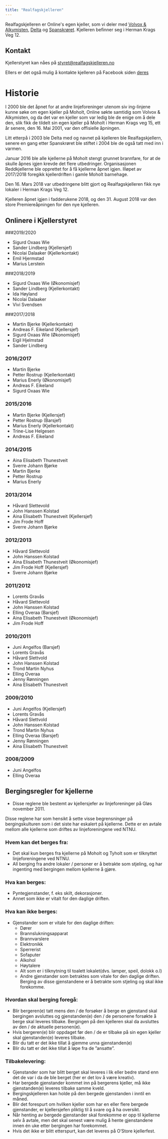 ```yaml
---
title: "Realfagskjelleren"
---
```


Realfagskjelleren er Online's egen kjeller, som vi deler med [Volvox & Alkymisten](http://www.volvox.no/), [Delta](https://www.deltahouse.no/) og [Spanskrøret](http://www.spanskroret.no). Kjelleren befinner seg i Herman Krags Veg 12.


## Kontakt

Kjellerstyret kan nåes på [styret@realfagskjelleren.no](mailto:styret@realfagskjelleren.no)

Ellers er det også mulig å kontakte kjelleren på Facebook siden [deres](https://www.facebook.com/Realfagskjelleren/)


# Historie

I 2000 ble det åpnet for at andre linjeforeninger utenom siv ing-linjene kunne søke om egen kjeller på Moholt, Online søkte samtidig som Volvox & Alkymisten, og da det var en kjeller som var ledig ble de enige om å dele den, slik fikk de tildelt sin egen kjeller på Moholt i Herman Krags veg 15, ett år senere, den 16. Mai 2001, var den offisielle åpningen.

Litt etterpå i 2003 ble Delta med og navnet på kjelleren ble Realfagskjellern, senere en gang etter Spanskrøret ble stiftet i 2004 ble de også tatt med inn i varmen.

Januar 2016 ble alle kjellerne på Moholt stengt grunnet brannfare, for at de skulle åpnes igjen krevde det flere utbedringer. Organisasjonen Reddkjellerne ble opprettet for å få kjellerne åpnet igjen. Illøpet av 2017/2018 foregikk kjellerdriften i gamle Moholt barnehage.

Den 16. Mars 2018 var utbedringene blitt gjort og Realfagskjelleren fikk nye lokaler i Herman Krags Veg 12.

Kjelleren åpnet igjen i fadderukene 2018, og den 31. August 2018 var den store Premiereåpningen for den nye kjelleren.


## Onlinere i Kjellerstyret

###2019/2020
* Sigurd Oxaas Wie
* Sander Lindberg  (Kjellersjef)
* Nicolai Dalaaker (Kjellerkontakt)
* Emil Hjermstad
* Marius Lerstein


###2018/2019
* Sigurd Oxaas Wie (Økonomisjef)
* Sander Lindberg  (Kjellerkontakt)
* Ida Høyland
* Nicolai Dalaaker
* Vivi Svendsen

###2017/2018

* Martin Bjerke (Kjellerkontakt)
* Andreas F. Eikeland (Kjellersjef)
* Sigurd Oxaas Wie (Økonomisjef)
* Eigil Hjelmstad
* Sander Lindberg

### 2016/2017

* Martin Bjerke
* Petter Rostrup (Kjellerkontakt)
* Marius Enerly (Økonomisjef)
* Andreas F. Eikeland
* Sigurd Oxaas Wie

### 2015/2016

* Martin Bjerke (Kjellersjef)
* Petter Rostrup (Barsjef)
* Marius Enerly (Kjellerkontakt)
* Trine-Lise Helgesen
* Andreas F. Eikeland

### 2014/2015

* Aina Elisabeth Thunestveit
* Sverre Johann Bjørke
* Martin Bjerke
* Petter Rostrup
* Marius Enerly

### 2013/2014

* Håvard Slettevold
* John Hanssen Kolstad
* Aina Elisabeth Thunestveit (Kjellersjef)
* Jim Frode Hoff
* Sverre Johann Bjørke

### 2012/2013

* Håvard Slettevold
* John Hanssen Kolstad
* Aina  Elisabeth Thunestveit (Økonomisjef)
* Jim Frode Hoff (Kjellersjef)
* Sverre Johann Bjørke

### 2011/2012

* Lorents Gravås
* Håvard Slettevold
* John Hanssen Kolstad
* Elling Overaa (Barsjef)
* Aina  Elisabeth Thunestveit (Økonomisjef)
* Jim Frode Hoff

### 2010/2011

* Juni Angelfos (Barsjef)
* Lorents Gravås
* Håvard Slettvold
* John Hanssen Kolstad
* Trond Martin Nyhus
* Elling Overaa
* Jenny Rønningen
* Aina  Elisabeth Thunestveit

### 2009/2010

* Juni Angelfos (Kjellersjef)
* Lorents Gravås
* Håvard Slettvold
* John Hanssen Kolstad
* Trond Martin Nyhus
* Elling Overaa (Barsjef)
* Jenny Rønningen
* Aina  Elisabeth Thunestveit

### 2008/2009

* Juni Angelfos
* Elling Overaa


## Bergingsregler for kjellerne

* Disse reglene ble bestemt av kjellersjefer av linjeforeninger på Gløs november 2011.

Disse reglene har som hensikt å sette visse begrensninger på bergingskulturen som i det siste har eskalert på kjellerne. Dette er en avtale mellom alle kjellerne som driftes av linjeforeningene ved NTNU.

### Hvem kan det berges fra:

* Det skal kun berges fra kjellerne på Moholt og Tyholt som er tilknyttet linjeforeningene ved NTNU.
* All berging fra andre lokaler / personer er å betrakte som stjeling, og har ingenting med bergingen mellom kjellerne å gjøre.

 

### Hva kan berges:

* Pyntegjenstander, f. eks skilt, dekorasjoner.
* Annet som ikke er vitalt for den daglige driften.

 

### Hva kan ikke berges:

* Gjenstander som er vitale for den daglige driften:
    * Dører
    * Brannslukningsapparat
    * Brannvarslere
    * Elektronikk
    * Sperrerist
    * Sofaputer
    * Alkohol
    * Høytalere
    * Alt som er i tilknytning til toalett lokalet(dvs. lamper, speil, dolokk o.l)
    * Andre gjenstander som betraktes som vitale for den daglige driften. Berging av disse gjenstandene er å betrakte som stjeling og skal ikke forekomme.

 

### Hvordan skal berging foregå:

* Blir bergeren(e) tatt mens den / de forsøker å berge en gjenstand skal bergingen avsluttes og gjenstanden(e) den / de personene forsøkte å berge skal leveres tilbake. Bergingen på den kjelleren skal da avsluttes av den / de aktuelle personen(e).
* Hvis bergeren(e) blir oppdaget før den / de er tilbake på sin egen kjeller skal gjenstanden(e) leveres tilbake.
* Blir du tatt er det ikke tillat å gjemme unna gjenstanden(e)
* Blir du tatt er det ikke tillat å løpe fra de ”ansatte”.

### Tilbakelevering:

* Gjenstander som har blitt berget skal leveres i lik eller bedre stand enn det de var i da de ble berget (her er det lov å være kreativ).
* Har bergede gjenstander kommet inn på bergerens kjeller, må ikke gjenstanden(e) leveres tilbake samme kveld.
* Bergingskjelleren kan holde på den bergede gjenstanden i inntil en måned.
* Blir det forespurt om hvilken kjeller som har en eller flere bergede gjenstander, er kjellersjefen pliktig til å svare og å ha oversikt.
* Når henting av bergede gjenstander skal forekomme er opp til kjellerne selv å avtale, men det skal senest være mulig å hente gjenstandene innen én uke etter bergingen har forekommet.
* Hvis det ikke er blitt etterspurt, kan det leveres på O’Store kjellerfest.